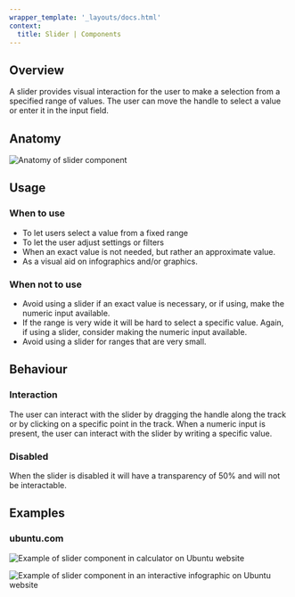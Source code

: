 ```yaml
---
wrapper_template: '_layouts/docs.html'
context:
  title: Slider | Components
---
```


## Overview

A slider provides visual interaction for the user to make a selection from a specified range of values. The user can move the handle to select a value or enter it in the input field.

## Anatomy

![Anatomy of slider component](https://assets.ubuntu.com/v1/7538293c-anatomy.png)

## Usage

### When to use

- To let users select a value from a fixed range
- To let the user adjust settings or filters
- When an exact value is not needed, but rather an approximate value.
- As a visual aid on infographics and/or graphics.

### When not to use

- Avoid using a slider if an exact value is necessary, or if using, make the numeric input available.
- If the range is very wide it will be hard to select a specific value. Again, if using a slider, consider making the numeric input available.
- Avoid using a slider for ranges that are very small.

## Behaviour

### Interaction

The user can interact with the slider by dragging the handle along the track or by clicking on a specific point in the track. When a numeric input is present, the user can interact with the slider by writing a specific value.

### Disabled

When the slider is disabled it will have a transparency of 50% and will not be interactable.

## Examples

### ubuntu.com

![Example of slider component in calculator on Ubuntu website](https://assets.ubuntu.com/v1/6612561b-Ubuntu%20Slider%20Design%20System.png)

![Example of slider component in an interactive infographic on Ubuntu website](https://assets.ubuntu.com/v1/10921b1c-ex%20uc%20infographic.png)
